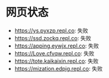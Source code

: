 # 网页状态
- https://ys.pyxzp.repl.co: 失败
- https://ssd.zockq.repl.co: 失败
- https://apping.eywjx.repl.co: 失败
- https://Love.cfvqw.repl.co: 失败
- https://tote.kaikaixin.repl.co: 失败
- https://mization.edpjg.repl.co: 失败
